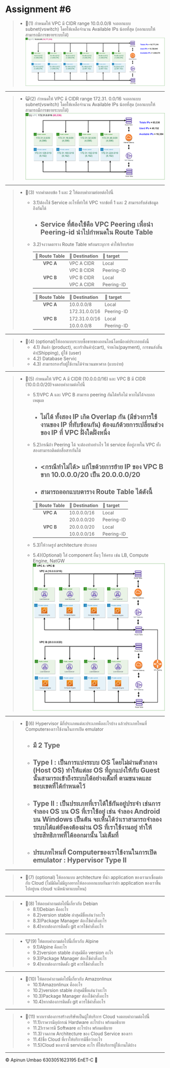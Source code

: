 # Assignment #6
> * 🐇(1) กำหนดให้ VPC มี CIDR range 10.0.0.0/8 จงออกแบบ subnet(vswitch) โดยให้เหลือจำนวน Available IPs น้อยที่สุด (ออกแบบให้สามารถมีการขยายระบบได้)
![Alt text](./101.png)
---
> *  😺(2) กำหนดให้ VPC มี CIDR range  172.31. 0.0/16 จงออกแบบ subnet(vswitch) โดยให้เหลือจำนวน Available IPs น้อยที่สุด (ออกแบบให้สามารถมีการขยายระบบได้)
![Alt text](./102.png)
---
> *  🐼(3) จากคำตอบข้อ 1 และ 2 ให้ตอบคำถามย่อยต่อไปนี้
>       * 3.1)ต้องใช้ Service อะไรที่ทำให้ VPC จากข้อที่ 1 และ 2 สามารถรับส่งข้อมูลถึงกันได้
>         * ## Service ที่ต้องใช้คือ VPC Peering เพื่อนำ Peering-id นำไปกำหนดใน Route Table
>       * 3.2)จงวาดตาราง Route Table พร้อมระบุการ ค่าให้เรียบร้อย
> 
>            | 🙈 Route Table 	| 🙉 Destination 	| 🙊 target     	|  
>            |:-----------:	|-------------	|------------	|
>            | **VPC A**       	| VPC A CIDR  	| Local      	|
>            |             	| VPC B CIDR  	| Peering-ID 	|
>            | **VPC B**       	| VPC B CIDR  	| Local      	|
>            |             	| VPC A CIDR  	| Peering-ID 	|
>
>            | 🙈 Route Table 	| 🙉 Destination 	| 🙊 target     	|  
>            |:-----------:	|-------------	|------------	|
>            | **VPC A**       	| 10.0.0.0/8  	| Local      	|
>            |             	| 172.31.0.0/16  	| Peering-ID 	|
>            | **VPC B**       	| 172.31.0.0/16 	| Local      	|
>            |             	| 10.0.0.0/8 	| Peering-ID 	|
---


> *  🦒(4) (optional)ให้ออกแบบระบบซื้อขายของออนไลน์โดยมีองค์ประกอบดังนี้
>       * 4.1) สินค้า (product), ตะกร้าสินค้า(cart), จ่ายเงิน(payment), การขนส่งสิ่นค้า(Shipping), ผู้ใช้ (user)
>       * 4.2) Database Servic
>       * 4.3) สามารถรองรับผู้ใช้งานได้จำนวนมหาศาล (แบบง่าย)
---


> *  🦄(5) กำหนดให้ VPC A มี CIDR (10.0.0.0/16) และ VPC B  มี CIDR (10.0.0.0/20)จงตอบคำถามต่อไปนี้
>       * 5.1)VPC A และ VPC B สามารถ peering กันได้หรือไม่ หากไม่ได้จงบอกเหตุผล
>           * ## ไม่ได้ ทั้งสอง IP เกิด Overlap กัน (มีช่วงการใช้งานของ IP ที่ทับซ้อนกัน) ต้องแก้ด้วยการเปลี่ยนช่วงของ IP ที่ VPC ฝั่งใดฝั่งหนึ่ง
>       * 5.2)กรณีถ้า Peering ได้ จะต้องทำอย่างไร ให้ service ที่อยู่ภายใน VPC ทั้งสองสามารถติดต่อสื่อสารกันได้
>           * ## <กรณีทำไม่ได้> แก้ไขด้วยการย้าย IP ของ VPC B ขาก 10.0.0.0/20 เป็น 20.0.0.0/20
>           * ## สามารถออกแบบตาราง Route Table ได้ดังนี้
>
>            | 🙈 Route Table 	| 🙉 Destination 	| 🙊 target     	|  
>            |:-----------:	|-------------	|------------	|
>            | **VPC A**       	| 10.0.0.0/16  	| Local      	|
>            |             	| 20.0.0.0/20  	| Peering-ID 	|
>            | **VPC B**       	| 20.0.0.0/20 	| Local      	|
>            |             	| 10.0.0.0/16 	| Peering-ID 	|
>       * 5.3)ให้วาดรูป architecture ประกอบ
>       * 5.4)(Optional) ใส่ component อื่นๆ ให้ครบ เช่น LB, Compute Engine, NatGW
> ![Alt text](./50304.png)
---

> *  🦉(6) Hypervisor มีกี่ประเภทแต่ละประเภทคืออะไรบ้าง แล้วประเภทไหนที่ Computerของเราใช้งานในการเปิด emulator 
>       * ## มี 2 Type
>       * ## Type I : เป็นการแบ่งระบบ OS โดยไม่ผ่านตัวกลาง (Host OS) ทำให้แต่ละ OS ที่ถูกแบ่งให้กับ Guest นั้นสามารถเข้าถึงระบบได้อย่างเต็มที่ ตามขนาดและขอบเขตที่ได้กำหนดไว้
>       * ## Type II : เป็นประเภทที่เราได้ใช้กันอยู่ประจำ เช่นการจำลอง OS บน OS ที่เราใช้อยู่ เช่น จำลอง Android บน Windows เป็นต้น จะเห็นได้ว่าเราสามารถจำลองระบบได้แต่ยังคงต้องผ่าน OS ที่เราใช้งานอยู่ ทำให้ประสิทธิภาพที่ได้ออกมานั้น ไม่เต็มที่
>       * ## ประเภทไหนที่ Computerของเราใช้งานในการเปิด emulator : Hypervisor Type II  
---
> *  🐶(7) (optional) ให้ออกแบบ architecture ที่นำ application ของเรามาเชื่อมต่อกับ Cloud (ไม่มีผิดไม่มีถูกอยากให้ลองออกแบบกันมาว่าถ้า application ของเราขึ้นไปอยู่บน cloud จะมีหน้าตาแบบไหน)

---

> *  🐰(8) ให้ตอบคำถามต่อไปนี้เกี่ยวกับ Debian 
>       * 8.1)Debian คืออะไร 
>       * 8.2)version stable ล่าสุดมีชื่อเล่นว่าอะไร
>       * 8.3)Package Manager ต้องใช้คำสั่งอะไร
>       * 8.4)หากต้องการติดตั้ง git ควรใช้คำสั่งอะไร


---
> *  🐮(9) ให้ตอบคำถามต่อไปนี้เกี่ยวกับ Alpine  
>       * 9.1)Alpine คืออะไร 
>       * 9.2)version stable ล่าสุดมีคือ version อะไร
>       * 9.3)Package Manager ต้องใช้คำสั่งอะไร
>       * 9.4)หากต้องการติดตั้ง git ควรใช้คำสั่งอะไร


---
> *  🐔(10) ให้ตอบคำถามต่อไปนี้เกี่ยวกับ Amazonlinux   
>       * 10.1)Amazonlinux คืออะไร 
>       * 10.2)version stable ล่าสุดมีชื่อเล่นว่าอะไร
>       * 10.3)Package Manager ต้องใช้คำสั่งอะไร
>       * 10.4)หากต้องการติดตั้ง git ควรใช้คำสั่งอะไร


---
> *  🐸(11) หากเราต้องการสร้างบริษัทเป็นผู้ให้บริการ Cloud จงตอบคำถามต่อไปนี้
>       * 11.1)เราควรมีอุปกรณ์ Hardware อะไรบ้าง พร้อมอธิบาย 
>       * 11.2)เราควรมี Software อะไรบ้าง พร้อมอธิบาย
>       * 11.3)วาดภาพ Architecture ของ Cloud Service ของเรา
>       * 11.4)ชื่อ Cloud ที่เราให้บริการมีชื่อว่าอะไร
>       * 11.5)Cloud ของเรามี service อะไร ที่ให้บริการผู้ใช้งานได้บ้าง


---
©️ Apinun Umbao 6303051623195 EnET-C 🦥